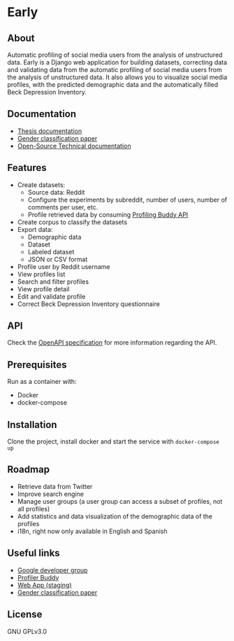 # Early

## About

Automatic profiling of social media users from the analysis of unstructured data.
Early is a Django web application for building datasets, correcting data and validating data from the automatic profiling of social media users from the analysis of unstructured data. 
It also allows you to visualize social media profiles, with the predicted demographic data and the automatically filled Beck Depression Inventory.

## Documentation

- [Thesis documentation](https://github.com/palomapiot/early/blob/develop/_TFM__Memoria.pdf)
- [Gender classification paper](https://github.com/palomapiot/early/blob/develop/Paper.pdf)
- [Open-Source Technical documentation](https://github.com/palomapiot/early/blob/develop/_TFM__Premio_Software_Libre_21.pdf)

## Features

- Create datasets:
  - Source data: Reddit
  - Configure the experiments by subreddit, number of users, number of comments per user, etc.
  - Profile retrieved data by consuming [Profiling Buddy API](https://github.com/palomapiot/profiler-buddy)
- Create corpus to classify the datasets
- Export data:
  - Demographic data
  - Dataset
  - Labeled dataset
  - JSON or CSV format
- Profile user by Reddit username
- View profiles list
- Search and filter profiles
- View profile detail
- Edit and validate profile
- Correct Beck Depression Inventory questionnaire

## API

Check the [OpenAPI specification](https://github.com/palomapiot/early/blob/develop/app/openapi-schema.yml) for more information regarding the API.

## Prerequisites

Run as a container with:

- Docker
- docker-compose

## Installation

Clone the project, install docker and start the service with `docker-compose up`

## Roadmap

- Retrieve data from Twitter
- Improve search engine
- Manage user groups (a user group can access a subset of profiles, not all profiles)
- Add statistics and data visualization of the demographic data of the profiles
- i18n, right now only available in English and Spanish

## Useful links

- [Google developer group](https://groups.google.com/u/1/g/early-dev)
- [Profiler Buddy](https://github.com/palomapiot/profiler-buddy)
- [Web App (staging)](https://earlydetection-staging.herokuapp.com/) 
- [Gender classification paper](https://github.com/palomapiot/early/blob/develop/Paper.pdf)

## License

GNU GPLv3.0
